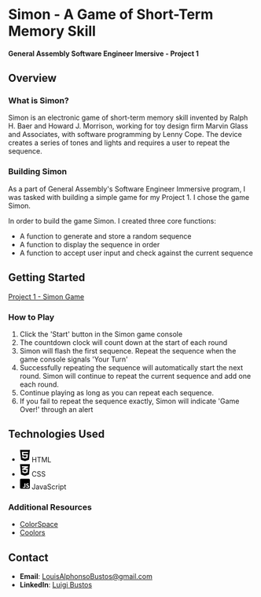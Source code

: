 # Simon - A Game of Short-Term Memory Skill
#### General Assembly Software Engineer Imersive - Project 1

## Overview

### What is Simon? 
Simon is an electronic game of short-term memory skill invented by Ralph H. Baer and Howard J. Morrison, working for toy design firm Marvin Glass and Associates, with software programming by Lenny Cope. The device creates a series of tones and lights and requires a user to repeat the sequence.

### Building Simon
As a part of General Assembly's Software Engineer Immersive program, I was tasked with building a simple game for my Project 1. I chose the game Simon. 

In order to build the game Simon. I created three core functions: 
- A function to generate and store a random sequence
- A function to display the sequence in order
- A function to accept user input and check against the current sequence

## Getting Started
[Project 1 - Simon Game](https://luigibustos.github.io/project_1/)

### How to Play
1. Click the 'Start' button in the Simon game console
2. The countdown clock will count down at the start of each round
3. Simon will flash the first sequence. Repeat the sequence when the game console signals 'Your Turn' 
4. Successfully repeating the sequence will automatically start the next round. Simon will continue to repeat the current sequence and add one each round. 
5. Continue playing as long as you can repeat each sequence. 
6. If you fail to repeat the sequence exactly, Simon will indicate 'Game Over!' through an alert

## Technologies Used
- <img src="./assets/html5.svg" alt="HTML 5" width="20px"/> HTML 
- <img src="./assets/css3-alt.svg" alt="HTML 5" width="20px"/> CSS 
- <img src="./assets/square-js.svg" alt="HTML 5" width="20px"/> JavaScript

### Additional Resources

- [ColorSpace](https://mycolor.space/)
- [Coolors](https://coolors.co/)

## Contact

- **Email**: LouisAlphonsoBustos@gmail.com
- **LinkedIn**: [Luigi Bustos](https://www.linkedin.com/in/luigibustos/)
